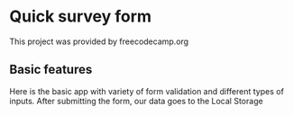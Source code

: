 # Quick survey form 

This project was provided by freecodecamp.org

## Basic features 

Here is the basic app with variety of form validation and different types of inputs. After submitting the form, our data goes to the Local Storage

